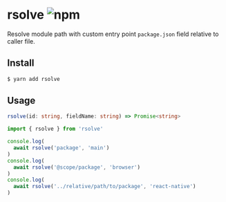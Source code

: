 # rsolve ![npm](https://flat.badgen.net/npm/v/rsolve)

Resolve module path with custom entry point `package.json` field relative to caller file.

## Install

```sh
$ yarn add rsolve
```

## Usage

```ts
rsolve(id: string, fieldName: string) => Promise<string>
```

```ts
import { rsolve } from 'rsolve'

console.log(
  await rsolve('package', 'main')
)
console.log(
  await rsolve('@scope/package', 'browser')
)
console.log(
  await rsolve('../relative/path/to/package', 'react-native')
)
```
